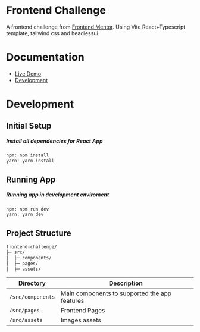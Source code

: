 # Frontend Challenge

A frontend challenge from [Frontend Mentor](https://www.frontendmentor.io/challenges/intro-section-with-dropdown-navigation-ryaPetHE5). Using Vite React+Typescript template, tailwind css and headlessui.

# Documentation

- [Live Demo](https://dennis-frontendchallenge.netlify.app/)
- [Development](#development)

# Development

## Initial Setup

##### Install all dependencies for React App

```bash
npm: npm install
yarn: yarn install
```

## Running App

##### Running app in development enviroment

```bash
npm: npm run dev
yarn: yarn dev
```

## Project Structure

```txt
frontend-challenge/
├─ src/
│  ├─ components/
│  ├─ pages/
│  ├─ assets/
```

| Directory         | Description                                   |
| ----------------- | --------------------------------------------- |
| `/src/components` | Main components to supported the app features |
| `/src/pages`      | Frontend Pages                                |
| `/src/assets`     | Images assets                                 |
